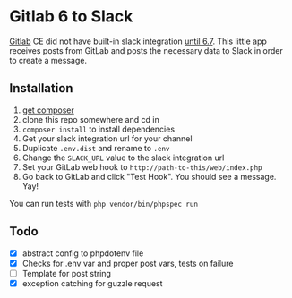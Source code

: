# Gitlab 6 to Slack

[Gitlab](https://about.gitlab.com/) CE did not have built-in slack integration
[until 6.7](https://about.gitlab.com/2014/03/21/gitlab-6-dot-7-released/). This
little app receives posts from GitLab and posts the necessary data to Slack in
order to create a message.

## Installation

1. [get composer](http://getcomposer.org)
2. clone this repo somewhere and cd in
3. `composer install` to install dependencies
4. Get your slack integration url for your channel
5. Duplicate `.env.dist` and rename to `.env`
6. Change the `SLACK_URL` value to the slack integration url
7. Set your GitLab web hook to `http://path-to-this/web/index.php`
8. Go back to GitLab and click "Test Hook". You should see a message. Yay!

You can run tests with `php vendor/bin/phpspec run`

## Todo

- [x] abstract config to phpdotenv file
- [x] Checks for .env var and proper post vars, tests on failure
- [ ] Template for post string
- [x] exception catching for guzzle request
